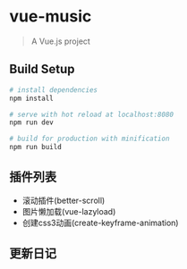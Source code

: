 # vue-music

> A Vue.js project

## Build Setup

``` bash
# install dependencies
npm install

# serve with hot reload at localhost:8080
npm run dev

# build for production with minification
npm run build
```

## 插件列表
- 滚动插件(better-scroll)
- 图片懒加载(vue-lazyload)
- 创建css3动画(create-keyframe-animation)
## 更新日记



